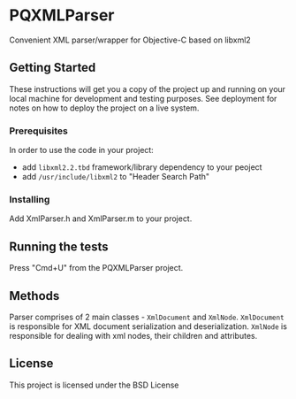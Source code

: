 
# PQXMLParser 

Convenient XML parser/wrapper for Objective-C based on libxml2

## Getting Started

These instructions will get you a copy of the project up and running on your local machine for development and testing purposes. See deployment for notes on how to deploy the project on a live system.

### Prerequisites

In order to use the code in your project:
* add ```libxml2.2.tbd``` framework/library dependency to your peoject
* add ```/usr/include/libxml2``` to "Header Search Path"

### Installing

Add XmlParser.h and XmlParser.m to your project.

## Running the tests

Press "Cmd+U" from the PQXMLParser project.

## Methods

Parser comprises of 2 main classes - ```XmlDocument``` and ```XmlNode```.
```XmlDocument``` is responsible for XML document serialization and deserialization.
```XmlNode``` is responsible for dealing with xml nodes, their children and attributes.

## License

This project is licensed under the BSD License


